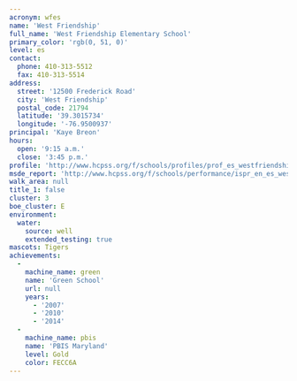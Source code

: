```yaml
---
acronym: wfes
name: 'West Friendship'
full_name: 'West Friendship Elementary School'
primary_color: 'rgb(0, 51, 0)'
level: es
contact:
  phone: 410-313-5512
  fax: 410-313-5514
address:
  street: '12500 Frederick Road'
  city: 'West Friendship'
  postal_code: 21794
  latitude: '39.3015734'
  longitude: '-76.9500937'
principal: 'Kaye Breon'
hours:
  open: '9:15 a.m.'
  close: '3:45 p.m.'
profile: 'http://www.hcpss.org/f/schools/profiles/prof_es_westfriendship.pdf'
msde_report: 'http://www.hcpss.org/f/schools/performance/ispr_en_es_westfriendship.pdf'
walk_area: null
title_1: false
cluster: 3
boe_cluster: E
environment:
  water:
    source: well
    extended_testing: true
mascots: Tigers
achievements:
  -
    machine_name: green
    name: 'Green School'
    url: null
    years:
      - '2007'
      - '2010'
      - '2014'
  -
    machine_name: pbis
    name: 'PBIS Maryland'
    level: Gold
    color: FECC6A
---
```

